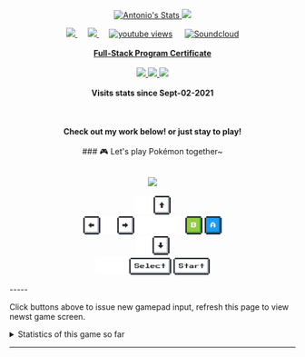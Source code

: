 <p align="center">
  <a href="https://github.com/metantonio" class="rich-diff-level-one">
    <img src="https://github-readme-stats.vercel.app/api?username=metantonio&show_icons=true&theme=dark" alt="Antonio's Stats" >
  <img height="180em" src="https://github-readme-stats.vercel.app/api/top-langs/?username=metantonio&exclude_repo=KNN-Image-Classification&show_icons=true&hide_border=false&layout=compact&langs_count=8&theme=dark"/>
  </a>
  
</p>

<p align="center">
  <a href= "https://instagram.com/metantonio">
    <img src="https://badges.aleen42.com/src/instagram.svg"/>
  </a>
  &emsp;
  <a href="https://linkedin.com/in/metantonio">
    <img src="https://img.shields.io/badge/LinkedIn-0077B5?style=for-the-badge&logo=linkedin&logoColor=white" width="80px"/>
  </a>
  &emsp;
  <a href="https://www.youtube.com/metantonio">
      <img alt="youtube views" title="YouTube views" src="https://img.shields.io/youtube/channel/subscribers/UC65ksYjdenCfaTriVznWs2Q?style=social"/></a>
   &emsp;
  <a href="https://soundcloud.com/metantonio">
      <img alt="Soundcloud" title="Soundcloud" src="https://badges.aleen42.com/src/soundcloud.svg"/ width="90px"></a>
  <br><br>
<a href="https://storage.googleapis.com/certificates-breathecode/fdf7c30270f84483ff336c908f61852d7b8a06f8">
  <strong >Full-Stack Program Certificate</strong> </a>
  <br><br>
  <a href="https://github.com/metantonio">
    <img src="https://badges.pufler.dev/years/metantonio?style=flat-square&color=black&logo=github&a=0">
  </a>
<a href="https://github.com/metantonio">
     <img src="https://badges.pufler.dev/visits/metantonio/metantonio?style=flat-square&color=black&logo=github&a=0">
  </a>
  <a href="https://github.com/metantonio?tab=repositories">
    <img src="https://badges.pufler.dev/repos/metantonio?style=flat-square&color=black&logo=github&a=0"><a/>
  <br><br>
  <strong>Visits stats since Sept-02-2021</strong>
  <br><br>
  <br><br>
  <strong>Check out my work below! or just stay to play!</strong>
  <br><br>
### 🎮 Let's play Pokémon together~
<br><br>
<p align="center">
<img src="https://toy.aoaoao.me/image" width="300"/>
<p align="center"> 
<img src="https://raw.githubusercontent.com/metantonio/metantonio/main/img/blank.png" width="30"/> <a href="https://toy.aoaoao.me/control?button=2&callback=https://github.com/metantonio"><img src="https://raw.githubusercontent.com/metantonio/metantonio/main/img/up.png" width="30"/></a>
<br><a href="https://toy.aoaoao.me/control?button=1&callback=https://github.com/metantonio"><img src="https://raw.githubusercontent.com/metantonio/metantonio/main/img/left.png" width="30"/></a><img src="https://raw.githubusercontent.com/metantonio/metantonio/main/img/blank.png" width="30"/><a href="https://toy.aoaoao.me/control?button=0&callback=https://github.com/metantonio"><img src="https://raw.githubusercontent.com/metantonio/metantonio/main/img/right.png" width="30"/></a><img src="https://raw.githubusercontent.com/metantonio/metantonio/main/img/blank.png" width="30"/><img src="https://raw.githubusercontent.com/metantonio/metantonio/main/img/blank.png" width="30"/><img src="https://raw.githubusercontent.com/metantonio/metantonio/main/img/blank.png" width="30"/><a href="https://toy.aoaoao.me/control?button=5&callback=https://github.com/metantonio"><img src="https://raw.githubusercontent.com/metantonio/metantonio/main/img/B.png" width="30"/></a> <a href="https://toy.aoaoao.me/control?button=4&callback=https://github.com/metantonio"><img src="https://raw.githubusercontent.com/metantonio/metantonio/main/img/A.png" width="30"/></a>
<br><a href="https://toy.aoaoao.me/control?button=3&callback=https://github.com/metantonio"><img src="https://raw.githubusercontent.com/metantonio/metantonio/main/img/blank.png" width="30"/><img src="https://raw.githubusercontent.com/metantonio/metantonio/main/img/down.png" width="30"/></a>
<br><img src="https://raw.githubusercontent.com/metantonio/metantonio/main/img/blank.png" width="30"/><img src="https://raw.githubusercontent.com/metantonio/metantonio/main/img/blank.png" width="30"/><a href="https://toy.aoaoao.me/control?button=6&callback=https://github.com/metantonio"><img src="https://raw.githubusercontent.com/metantonio/metantonio/main/img/select.png" height="30"/></a> <a href="https://toy.aoaoao.me/control?button=7&callback=https://github.com/metantonio"><img src="https://raw.githubusercontent.com/metantonio/metantonio/main/img/start.png" height="30" /></a> 
</p>
</p>
-----

Click buttons above to issue new gamepad input, refresh this page to view newst game screen.

<details><summary>Statistics of this game so far</summary>
  <img src="https://playground.aoaoao.me/Api/GBStatistic" />
</details>

-----
</p>